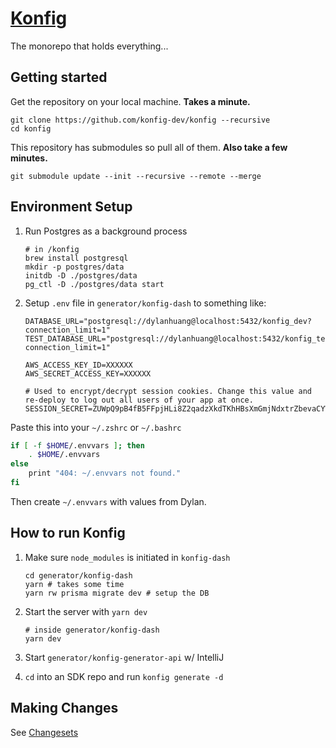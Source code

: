 # [Konfig](konfigthis.com)

The monorepo that holds everything...
## Getting started

Get the repository on your local machine. **Takes a minute.**

```shell
git clone https://github.com/konfig-dev/konfig --recursive
cd konfig
```

This repository has submodules so pull all of them. **Also take a few minutes.**

```shell
git submodule update --init --recursive --remote --merge
```

## Environment Setup

1. Run Postgres as a background process

   ```shell
   # in /konfig
   brew install postgresql
   mkdir -p postgres/data
   initdb -D ./postgres/data
   pg_ctl -D ./postgres/data start
   ```

1. Setup `.env` file in `generator/konfig-dash` to something like:

   ```
   DATABASE_URL="postgresql://dylanhuang@localhost:5432/konfig_dev?connection_limit=1"
   TEST_DATABASE_URL="postgresql://dylanhuang@localhost:5432/konfig_test?connection_limit=1"

   AWS_ACCESS_KEY_ID=XXXXXX
   AWS_SECRET_ACCESS_KEY=XXXXXX

   # Used to encrypt/decrypt session cookies. Change this value and re-deploy to log out all users of your app at once.
   SESSION_SECRET=ZUWpQ9pB4fB5FFpjHLi8Z2qadzXkdTKhHBsXmGmjNdxtrZbevaCYWSpw7G7cHBhh
   ```

Paste this into your `~/.zshrc` or `~/.bashrc`

```bash
if [ -f $HOME/.envvars ]; then
    . $HOME/.envvars
else
    print "404: ~/.envvars not found."
fi
```

Then create `~/.envvars` with values from Dylan.

## How to run Konfig

1. Make sure `node_modules` is initiated in `konfig-dash`
   ```shell
   cd generator/konfig-dash
   yarn # takes some time
   yarn rw prisma migrate dev # setup the DB
   ```
1. Start the server with `yarn dev`

   ```shell
   # inside generator/konfig-dash
   yarn dev
   ```

1. Start `generator/konfig-generator-api` w/ IntelliJ
1. `cd` into an SDK repo and run `konfig generate -d`

## Making Changes

See [Changesets](https://github.com/changesets/changesets)
